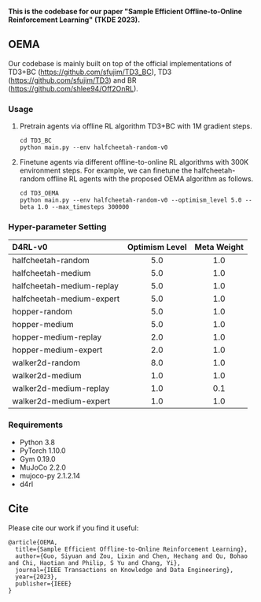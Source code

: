 **This is the codebase for our paper "Sample Efficient Offline-to-Online Reinforcement Learning" (TKDE 2023).**

## OEMA

Our codebase is mainly built on top of the official implementations of TD3+BC (https://github.com/sfujim/TD3_BC), TD3 (https://github.com/sfujim/TD3) and BR (https://github.com/shlee94/Off2OnRL).

### Usage

1. Pretrain agents via offline RL algorithm TD3+BC with 1M gradient steps.

   ```shell
   cd TD3_BC
   python main.py --env halfcheetah-random-v0
   ```

2. Finetune agents via different offline-to-online RL algorithms with 300K environment steps. For example, we can finetune the halfcheetah-random offline RL agents with the proposed OEMA algorithm as follows.

   ```shell
   cd TD3_OEMA
   python main.py --env halfcheetah-random-v0 --optimism_level 5.0 --beta 1.0 --max_timesteps 300000
   ```

### Hyper-parameter Setting

| D4RL-v0                   | Optimism Level | Meta Weight |
| :------------------------- | :--------------: | :-----------: |
| halfcheetah-random        | 5.0            | 1.0         |
| halfcheetah-medium        | 5.0            | 1.0         |
| halfcheetah-medium-replay | 5.0            | 1.0         |
| halfcheetah-medium-expert | 5.0            | 1.0         |
| hopper-random             | 5.0            | 1.0         |
| hopper-medium             | 5.0            | 1.0         |
| hopper-medium-replay      | 2.0            | 1.0         |
| hopper-medium-expert      | 2.0            | 1.0         |
| walker2d-random           | 8.0            | 1.0         |
| walker2d-medium           | 1.0            | 1.0         |
| walker2d-medium-replay    | 1.0            | 0.1         |
| walker2d-medium-expert    | 1.0            | 1.0         |


### Requirements

- Python 3.8
- PyTorch 1.10.0
- Gym 0.19.0
- MuJoCo 2.2.0
- mujoco-py 2.1.2.14
- d4rl

## Cite
Please cite our work if you find it useful:
```
@article{OEMA,
  title={Sample Efficient Offline-to-Online Reinforcement Learning},
  author={Guo, Siyuan and Zou, Lixin and Chen, Hechang and Qu, Bohao and Chi, Haotian and Philip, S Yu and Chang, Yi},
  journal={IEEE Transactions on Knowledge and Data Engineering},
  year={2023},
  publisher={IEEE}
}
```


